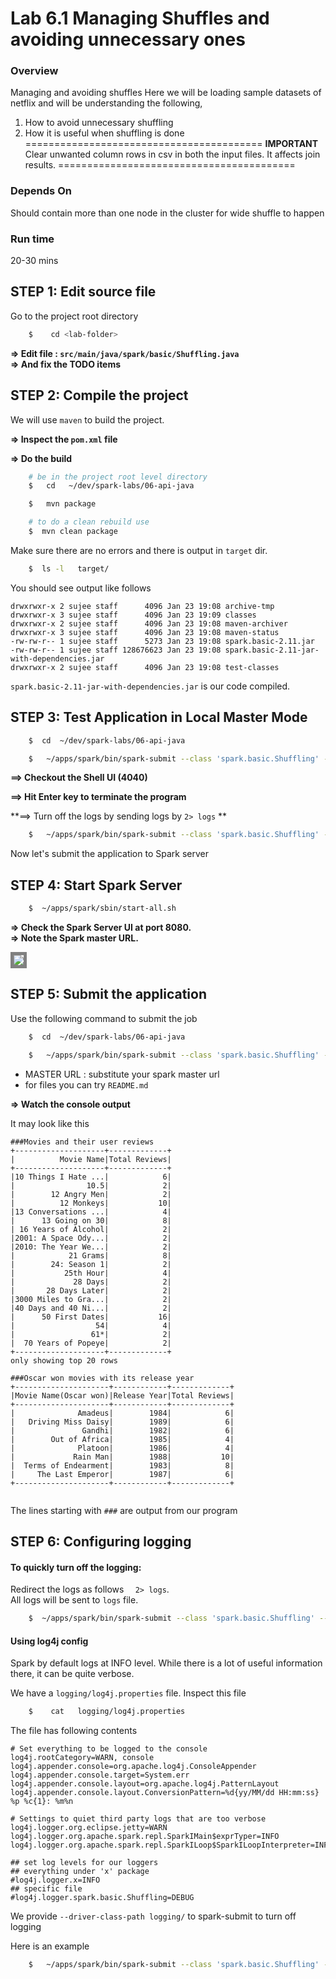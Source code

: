 

Lab 6.1 Managing Shuffles and avoiding unnecessary ones
=========================================================

### Overview
Managing and avoiding shuffles
 Here we will be loading sample datasets of netflix and will be understanding the following,
 
 1. How to avoid unnecessary shuffling
 2. How it is useful when shuffling is done
=========================================
**IMPORTANT**
Clear unwanted column rows in csv in both the input files.
It affects join results.
=========================================
### Depends On
 Should contain more than one node in the cluster for wide shuffle to happen

### Run time
20-30 mins


## STEP 1: Edit source file

Go to the project root directory

```bash
    $    cd <lab-folder>
```


**=> Edit file : `src/main/java/spark/basic/Shuffling.java`**  
**=> And fix the TODO items**



## STEP 2: Compile the project

We will use `maven` to build the project.  

**=> Inspect the `pom.xml` file**


**=> Do the build**  

```bash
    # be in the project root level directory
    $   cd   ~/dev/spark-labs/06-api-java

    $   mvn package

    # to do a clean rebuild use
    $  mvn clean package
```

Make sure there are no errors and there is output in `target` dir.

```bash
    $  ls -l   target/
```

You should see output like follows

````console
drwxrwxr-x 2 sujee staff      4096 Jan 23 19:08 archive-tmp
drwxrwxr-x 3 sujee staff      4096 Jan 23 19:09 classes
drwxrwxr-x 2 sujee staff      4096 Jan 23 19:08 maven-archiver
drwxrwxr-x 3 sujee staff      4096 Jan 23 19:08 maven-status
-rw-rw-r-- 1 sujee staff      5273 Jan 23 19:08 spark.basic-2.11.jar
-rw-rw-r-- 1 sujee staff 128676623 Jan 23 19:08 spark.basic-2.11-jar-with-dependencies.jar
drwxrwxr-x 2 sujee staff      4096 Jan 23 19:08 test-classes
````
`spark.basic-2.11-jar-with-dependencies.jar`  is our code compiled.


## STEP 3: Test Application in Local Master Mode

```bash
    $  cd  ~/dev/spark-labs/06-api-java

    $   ~/apps/spark/bin/spark-submit --class 'spark.basic.Shuffling' --master local[*]  target/spark.basic-2.11-jar-with-dependencies.jar
```

**==> Checkout the Shell UI (4040)**   

**==> Hit Enter key to terminate the program**

**==> Turn off the logs by sending logs by `2> logs` **   

```bash
    $   ~/apps/spark/bin/spark-submit --class 'spark.basic.Shuffling' --master local[*]  target/spark.basic-2.11-jar-with-dependencies.jar  2> logs
```


Now let's submit the application to Spark server

## STEP 4: Start Spark Server

```bash
    $  ~/apps/spark/sbin/start-all.sh
```

**=> Check the Spark Server UI at port 8080.**  
**=> Note the Spark master URL.**  

<img src="../assets/images/4.1b.png" style="border: 5px solid grey; max-width:100%;"/>


## STEP 5: Submit the application

Use the following command to submit the job

```bash
    $  cd  ~/dev/spark-labs/06-api-java

    $   ~/apps/spark/bin/spark-submit --class 'spark.basic.Shuffling' --master local[*]  target/spark.basic-2.11-jar-with-dependencies.jar 2>logs
```

* MASTER URL : substitute your spark master url
* for files you can try `README.md`

**=> Watch the console output**

It may look like this

```console
###Movies and their user reviews
+--------------------+-------------+
|          Movie Name|Total Reviews|
+--------------------+-------------+
|10 Things I Hate ...|            6|
|                10.5|            2|
|        12 Angry Men|            2|
|          12 Monkeys|           10|
|13 Conversations ...|            4|
|      13 Going on 30|            8|
| 16 Years of Alcohol|            2|
|2001: A Space Ody...|            2|
|2010: The Year We...|            2|
|            21 Grams|            8|
|        24: Season 1|            2|
|           25th Hour|            4|
|             28 Days|            2|
|       28 Days Later|            2|
|3000 Miles to Gra...|            2|
|40 Days and 40 Ni...|            2|
|      50 First Dates|           16|
|                  54|            4|
|                 61*|            2|
|  70 Years of Popeye|            2|
+--------------------+-------------+
only showing top 20 rows

###Oscar won movies with its release year
+---------------------+------------+-------------+
|Movie Name(Oscar won)|Release Year|Total Reviews|
+---------------------+------------+-------------+
|              Amadeus|        1984|            6|
|   Driving Miss Daisy|        1989|            6|
|               Gandhi|        1982|            6|
|        Out of Africa|        1985|            4|
|              Platoon|        1986|            4|
|             Rain Man|        1988|           10|
|  Terms of Endearment|        1983|            8|
|     The Last Emperor|        1987|            6|
+---------------------+------------+-------------+


```
The lines starting with `###` are output from our program


## STEP 6:  Configuring logging

#### To quickly turn off the logging:
Redirect the logs as follows `  2> logs`.   
All logs will be sent to `logs` file.  
```bash
    $  ~/apps/spark/bin/spark-submit --class 'spark.basic.Shuffling' --master MASTER_URL  target/spark.basic-2.11-jar-with-dependencies.jar 2>  logs
```

#### Using log4j config
Spark by default logs at INFO level.  While there is a lot of useful information there, it can be quite verbose.

We have a `logging/log4j.properties` file.  Inspect this file

```bash
    $    cat   logging/log4j.properties
```


The file has following contents

```
# Set everything to be logged to the console
log4j.rootCategory=WARN, console
log4j.appender.console=org.apache.log4j.ConsoleAppender
log4j.appender.console.target=System.err
log4j.appender.console.layout=org.apache.log4j.PatternLayout
log4j.appender.console.layout.ConversionPattern=%d{yy/MM/dd HH:mm:ss} %p %c{1}: %m%n

# Settings to quiet third party logs that are too verbose
log4j.logger.org.eclipse.jetty=WARN
log4j.logger.org.apache.spark.repl.SparkIMain$exprTyper=INFO
log4j.logger.org.apache.spark.repl.SparkILoop$SparkILoopInterpreter=INFO

## set log levels for our loggers
## everything under 'x' package
#log4j.logger.x=INFO
## specific file
#log4j.logger.spark.basic.Shuffling=DEBUG
```



We provide `--driver-class-path logging/`  to spark-submit to turn off logging

Here is an example

```bash
    $   ~/apps/spark/bin/spark-submit --class 'spark.basic.Shuffling' --master local[*]  --driver-class-path logging/  target/spark.basic-2.11-jar-with-dependencies.jar   
```
